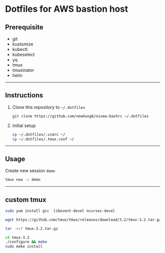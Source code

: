 # Dotfiles for AWS bastion host


## Prerequisite

- git
- kustomize
- kubectl
- kubeselect
- yq
- tmux
- tmuxinator
- helm
---
## Instructions

1. Clone this repository to `~/.dotfiles`
    ```sh
    git clone https://github.com/newkung6/ninew-bashrc ~/.dotfiles
    ```
2. Initial setup

    ```sh
    cp ~/.dotfiles/.vimrc ~/
    cp ~/.dotfiles/.tmux.conf ~/

    ```

---
## Usage

Create new session `demo`

```sh
tmux new -s demo
```
---
## custom tmux

```sh
sudo yum install gcc  libevent-devel ncurses-devel

wget https://github.com/tmux/tmux/releases/download/3.2/tmux-3.2.tar.gz

tar -xvf tmux-3.2.tar.gz

cd tmux-3.2
./configure && make
sudo make install


```